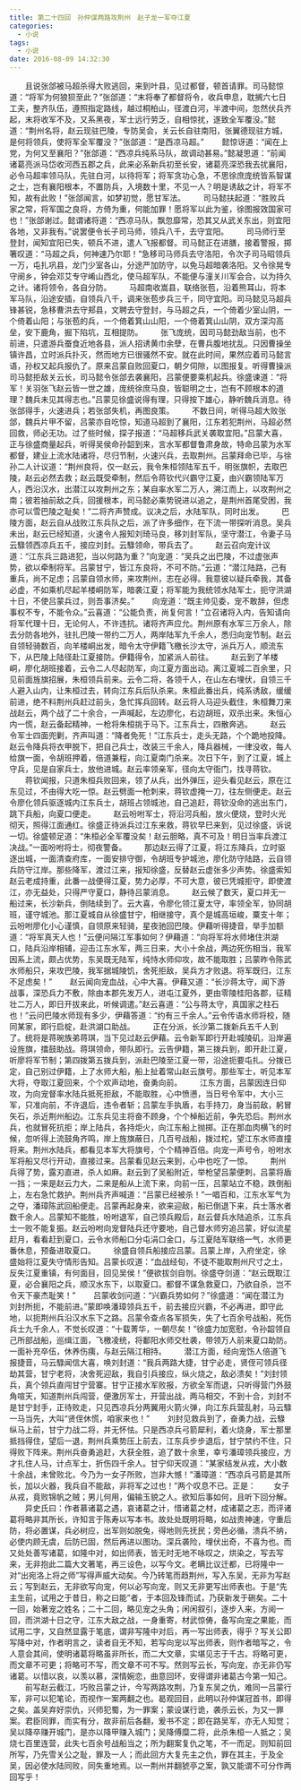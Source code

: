 ```yaml
---
title: 第二十四回　孙仲谋两路攻荆州　赵子龙一军夺江夏
categories:
  - 小说
tags:
  - 小说
date: 2016-08-09 14:32:30
---
```

　　且说张郃被马超杀得大败逃回，来到叶县，见过都督，顿首请罪。司马懿惊道：“将军为何狼狈至此？”张郃道：“末将奉了都督将令，收兵申息，耽搁六七日工夫，整齐队伍，遵照指定路线，越过桐柏山，径渡白河，半渡中间，忽然伏兵齐起，末将收军不及，又系黑夜，军士远行劳乏，自相惊扰，遂致全军覆没。”懿道：“荆州名将，赵云现驻巴陵，专防吴会，关云长自驻南阳，张翼德现驻方城，是何将领兵，使将军全军覆没？”张郃道：“是西凉马超。”<!-- more -->
　　懿惊讶道：“闻在上党，为何又至襄阳？”张郃道：“西凉兵纯系马队，故调动甚易。”懿凝思道：“前闻诸葛亮派马岱收河西五郡之兵，此来必系新兵初至长安，诸葛亮深恐我去扰襄阳，必令马超率领马队，先驻白河，以待将军；将军贪功心急，不思徐庶庞统皆系智谋之士，岂有襄阳根本，不置防兵，入境数十里，不见一人？明是诱敌之计，将军不知，故有此败！”张郃闻言，如梦初觉，愿甘军法。
　　司马懿扶起道：“胜败兵家之常，将军国之良将，方倚为重，何能加罪！愿将军以此为鉴，徐图报效国家可也！”张郃谢过。懿谓诸将道：“西凉马队，飘忽靡常，恐其又从武关东出，则宜阳各地，又非我有。”说罢便令长子司马师，领兵八千，去守宜阳。
　　司马师行至登封，闻知宜阳已失，顿兵不进，遣人飞报都督。司马懿正在进膳，接着警报，掷箸叹道：“马超之兵，何神速乃尔耶！”急移司马师兵去守洛阳，令次子司马昭领兵一万，屯扎巩县，龙门少室各山，分途严加防守，以免马超暗袭洛阳。又令徐晃专守阌乡，钟会邓艾专守崤山西北，使马超军队，不能便与潼关川军会合，以为持久之计。诸将领令，各自分防。
　　马超南收嵩县，联络张苞，沿着熊耳山，将本军马队，沿途安插，自领兵八千，调来张苞步兵三千，同守宜阳。司马懿见马超兵锋甚锐，急移曹洪去守郏县，文聘去守登封，与马超之兵，一个倚着少室山阴，一个倚着山阳；与张苞的兵，一个倚着箕山山阳，一个倚着箕山山阴，双方深沟高垒，安下鹿角，掘下陷坑，互相提防。
　　张飞庞统，因司马懿劲敌当前，也不前进，只遣游兵蚕食近地各县，派人招诱黄巾余孽，在曹兵腹地扰乱。只因曹操坐镇许昌，立时派兵扑灭，然而地方已很骚然不安。就在此时间，果然应着司马懿言语，孙权又起兵报仇了。原来吕蒙自败回夏口，朝夕伺隙，以图报复。听得曹操派司马懿拒敌关云长，司马懿令张郃去袭襄阳，吕蒙便要乘机起兵。徐盛谏道：“将军！关羽张飞赵云皆一世之雄，庞统徐庶马良，皆聪明之士，岂有不顾根本的道理？魏兵未见其得志也。”吕蒙见徐盛说得有理，只得按下雄心，静听魏兵消息。待张郃得手，火速进兵；若张郃失机，再图良策。
　　不数日间，听得马超大败张郃，魏兵片甲不留，吕蒙亦自吃惊，知道马超到了襄阳，江东若犯荆州，马超必然回救，师必无功。过了些时候，探子报道：“马超移兵武关袭取宜阳。”吕蒙大喜，正与徐盛商量起兵，听得吴侯命孙韶到来，言水军都督鲁肃身故，特命吕蒙为水军都督，建业上流水陆诸将，尽归节制，火速兴兵，去取荆州。吕蒙拜命已毕，与徐孙二人计议道：“荆州良将，仅一赵云，我令朱桓领陆军五千，明张旗帜，去取巴陵，赵云必然去救；赵云既受牵制，然后令蒋钦代兴霸守江夏，由兴霸领陆军万人，西沿汉水，出潜江以攻荆州之东；某自率水军二万人，溯江而上，以攻荆州之南；彼若抽前敌之兵，回援根本，司马懿必乘势锐进以追之，是荆州首尾受困，我亦可以雪巴陵之耻矣！”二将齐声赞成。议决之后，水陆军队，同时出发。
　　巴陵方面，赵云自从战败江东兵队之后，派了许多细作，在下流一带探听消息。吴兵未出，赵云已经知道，火速令人报知刘琦马良，移刘封军队，坚守潜江，令妻子马云騄领西凉兵五千，接应刘封。云騄领命，带兵去了。
　　赵云召向宠计议道：“江东兵三路进犯，当以何路为重？”向宠道：“吴兵之出巴陵，不过虚张声势，欲以牵制将军。吕蒙甘宁，皆江东良将，不可不防。”云道：“潜江陆路，己有重兵，尚不足虑；吕蒙自领水师，来攻荆州，志在必得。我意彼以疑兵牵我，其备必虚，不如乘机尽起羊楼峒防军，暗袭江夏；将军能为我统领水陆军士，扼守洪湖十日，不使吕蒙兵过，则吾事济矣。”
　　向宠道：“既主帅见委，宠不敢辞，但虑事权不专，不能令众。”云喜道：“公能负责，尚复何言！”立召诸将入内，告知请向将军代理十日，无论何人，不许违抗。诸将齐声应允。荆州原有水军三万余人，除去分防各地外，驻扎巴陵一带约二万人，两岸陆军九千余人，悉归向宠节制。赵云自领轻骑数百，向羊楼峒出发，暗令太守伊籍飞檄长沙太守，派兵万人，顺流东下，从巴陵上陆径赴江夏接防。伊籍得令，加紧派人前往。
　　赵云到了羊楼峒，廖化胡班接着，云令二人尽起防军，向江夏方面出动。离江夏城二百余里，只见前面旌旗招展，朱桓领兵前来。云令二将，各领千人，在山左右埋伏，自领三千人避入山内，让朱桓过去，转向江东兵后队杀来。朱桓此番出兵，纯系诱敌，缓缓前进，绝不料荆州兵赶过前头，急忙挥兵回转。赵云将人马迎头截住，朱桓舞刀来战赵云，两个战了二十余合，一声喊起，左边廖化，右边胡班，双杀出来。朱恒心内一慌，赵云备起精神，一枪将朱桓挑于马下。江东兵士，四散奔逃。
　　赵云令军士四面兜剿，齐声叫道：“降者免死！”江东兵士，走头无路，个个跪地投降。赵云令降兵将衣甲脱下，把自己兵士，改装三千余人，降兵器械，一律没收，每人给旗一面，令胡班押着，倍道兼程，向江夏南门杀来。次日下午，到了江夏，城上守兵，见是自家兵士，放他进城。赵云率领亲军，径向太守衙门，找寻蒋钦。
　　蒋钦闻报，只道朱桓兵败回来，领了从兵，出外弹压，迎头看见赵云，原在江东见过，不由得大吃一惊。赵云劈面一枪刺来，蒋钦虚掩一刀，往左侧便走。赵云令廖化领兵驱逐城内江东兵士，胡班占领城池，自己追赶，蒋钦没命的逃出东门，跳下兵船，向夏口便走。
　　赵云吩咐军士，将沿河兵船，放火便烧，登时火光彻天，照得江面通红。徐盛正待派兵过江东来救，蒋钦早巳来到，见过徐盛，诉说一切。徐盛顿足道：“朱桓必全军覆没矣！赵云胆略，真不可及！明日当率兵渡江决战。”一面吩咐将士，彻夜警备。
　　那边赵云得了江夏，将江东降兵，立时驱逐出城，一面清查府库，一面安排守御，令胡班专护城池，廖化防守陆路，云自领兵防守江岸。那些降军，渡过江来，报知徐盛，反替赵云虚张多少声势。徐盛索知赵云老成持重，此番一战便得江夏，势力必厚，不可大意，彼已凭城拒守，即使渡江，亦无益处，只得严守夏口，静待吕蒙消息。
　　赵云候了数天，夏口并无一船过来，长沙新兵，倒陆续到了。云大喜，令廖化领江夏太守，率领全军，协同胡班，谨守城池。那江夏城自从徐盛甘宁，相继接守，真个是城高垣峻，粟支十年；云吩咐廖化小心谨慎，自领原来轻骑，星夜驰回巴陵。伊藉听得捷音，举手加额道：“将军真天人也！”云便问隔江军事如何？伊藉道：“向将军将水师堵住洪湖口，陆兵沿岸相辅，迎击江东水军，两三日来，大小十余战，两边死伤相当，我军因系上流，颇占优势，东吴既无陆军，纯恃水师仰攻，故不能取胜；吕蒙昨令陈武水师船只，来攻巴陵，我军据城陵饥，舍死拒敌，吴兵方才败退。将军既归，江东不足虑矣！”
　　赵云闻向宠血战，心中大喜。伊藉又道：“长沙蒋太守，闻下游战事，深恐兵力不敷，除由本郡先发万人，进屯江夏外，更由零陵桂阳各郡，征精壮二万人，即日开拔来此，听候调遣。”赵云喜道：“公与蒋太守，真国家之柱石也！”云问巴陵水师现有多少，伊藉答道：“约有三千余人。”云令传语水师将校，随同某家，即行启椗，赴洪湖口助战。
　　正在分派，长沙第二拨新兵五千人到了。统将是蒋琬族弟蒋琪，当下见过赵云伊藉。云令新军即行开赴城陵矶，沿岸遍设旌旗，擂鼓助战。蒋琪领命，带队即行。云告伊籍，第三拨兵到，即开赴江夏，听廖将军节制；第四拨第五拨兵到，派赴巴陵至江夏一带，沿途扼要屯扎。分拨已定，自己别过伊籍，上了水师大船，船上扯着常山赵云旗号。那些军士，听见本军大将，夺取江夏回来，个个欢声动地，奋勇向前。
　　江东方面，吕蒙因连日仰攻，为向宠督率水陆兵抵死拒敌，不能取胜，心中愤懑，当日号令军中，大小三军，只准向前，不许退后，违令者斩；吕蒙左手执盾，右手持刀，身当前敌，躬冒矢石，杀近荆州船边。江东兵见主将奋不顾身，个个棹船近前，争先恐后。荆州水兵，也就冒死抗拒；岸上陆兵，各持炬火，向江东船上抛掷。正在那血肉横飞的时候，忽听得上流鼓角齐鸣，岸上旌旗蔽日，几百号战船，拨过柁，望江东水师直撞将来。荆州水陆兵，都看见本军大将旗号，个个精神百倍。向宠一声号令，吩咐水军将船又尽行开动，直接过来。吕蒙看见赵云来到，心中也吃了一惊。
　　荆州兵得了势，露刃直进，杀人如麻。赵云到了吴船附近，举枪望吕蒙便刺，吕蒙将盾一挡；一来是赵云力大，二来是船从上流下来，向前一压，吕蒙站立不稳，跌倒船上，左右急忙救护。荆州兵齐声喊道：“吕蒙已经被杀！”一唱百和，江东水军气为之夺，潘璋陈武回船便走。吕蒙再起身来，欲来迎敌，船已倒退下来，兵士落水者数千余人。吕蒙知不能胜，吩咐退军，自己领兵殿后，赵云督兵水陆追杀，江东兵士一败不能复振。赵云吩咐向宠督陆兵还守要地，自己督水师穷追吕蒙，好似流星赶月，看看赶到夏口，云令水师船口分屯涓口金口，与江夏陆军联络一气，水师更番休息，预备进取夏口。
　　徐盛自领兵船接应吕蒙。吕蒙上岸，入府坐定，徐盛始将江夏失守情形告知。吕蒙长叹道：“血战经旬，不徒不能取荆州尺寸之土，反失江夏重镇，有何面目，回见吴侯！”便欲拔剑自刎。徐盛夺剑道：“赵云既取江夏，必合襄阳之兵，顺汉水东下，以取夏口。都督不谋急救夏口，乃欲自杀，岂不令天下豪杰耻笑！”
　　吕蒙收剑问道：“兴霸兵势如何？”徐盛道：“闻在潜江为刘封所扼，不能前进。”蒙即唤潘璋领兵五千，前去接应兴霸，不必再进，即守此地，以扼荆州兵沿汉水东下之路。吕蒙令查点各军损失，失了七百余号战船，死伤兵士九千余人，不觉长叹道：“十载菁华，一朝尽矣！”徐盛力加宽慰，令孙韶领自己所部战船，巡缉江面，飞檄凌统，将鄱阳水师交杜袭，带领万人前来夏口助防。一面补充卒伍，休养伤痍，与赵云隔江相持。
　　潜江方面，经向宠饬人倍道飞报捷音，马云騄闻信大喜，唤刘封道：“我兵两路大捷，甘宁必走，贤侄可领兵径劫其营，甘宁老将，决舍死迎敌，我自引兵接应，纵火烧之，敌必溃矣！”刘封领兵，真个领兵直闯甘宁营寨。甘宁正接水军败报，方欲全军而退，只听得营门外鼓角喧天，知道荆州兵闯营，便激厉军士，开营出战，两马相交，不到十合，刘封不是甘宁封手，正待败走，只见西凉兵分两翼用火箭火弹，向江东兵营乱射，马云騄一马当先，大叫“贤侄休慌，咱家来也！”
　　刘封见救兵到了，奋勇力战，云騄纵马上前，甘宁力战二将，并无怀怯。只是西凉兵弓箭犀利，着火烧身，军士那里抵挡得住，望后一退，荆州兵乘势压上前去，江东兵步步退后，甘宁禁约不住，只得败下阵来。荆州兵奋勇追赶，大获全胜，追了数十余里，幸亏潘璋领兵接应，方才扎住人马，计点军士，折伤四千余人。甘宁仰天叹道：“某家结发从戎，大小数十余战，未曾败北，今乃为一女子所败，岂非大憾！”潘璋道：“西凉兵弓箭是其所长，加以火器，我兵自不能敌，非将军之过也！”两个叹息不已。正是：
　　女子从戎，竟败锦帆之贼；男儿何用，偏输玉貌之人。欲知后事如何，且听下回分解。
　　异史氏曰：作者慕诸葛之遇，哀诸葛之计，惜诸葛之材，成诸葛之志，而评诸葛将略非其所长，许知言于陈寿以写本书。故处处既明将略，如战贵神速，守重后防，将必置谋，兵必树应，出军则如脱兔，得地则先抚民；旁邑必循，溃兵不纳，必使内顾无虞，后防已固，然后再进以图功。深兵袭险，埋伏出奇，不喜为也。而又处处善写诸葛，如隆中对，如出师表，皆无时无地不咏叹之，烘染之，写去写来，无非抱此二篇大文著笔，再三设色，以写今文。老瞒比议迁都，已将隆中一对“出宛洛上将之师”写得声威大动矣。今乃转笔而趋荆州，写入东吴，无非为写赵云；写到赵云，无非欲写向宠，何以必写向宠，则又无非更写出师表也。于是“先主生前，试用之于昔日，称之曰能”者，于本回及锋而试，乃获新发于硎矣。二十一回，始著宠之姓名；二十二回，略见宠之头角；闲闲叙引，逐步入来，方阅一回，而洪湖十日之守，江东大敌之战，一身重寄，材武惊俦，备写向宠之果能，而试用二字，又自然显露于笔底，谓非写隆中对后，再一写出师表，得乎？写关公即写降中对，作者明言之，读者自无不知，若写向宠以写出师表，则作者暗写之，令人意会其间，使明诸葛将略虽非所长，而二大文章，实堪见志于千古。将略可更，而文章不可更；将略可不写，而文章不可不写。然则写云长，写向宠，亦无非仍写诸葛。以惜以哀，以羡以慕，深情婉恋，曲意回环，安得谓非诸葛古今第一知己。
　　前写赵云截江，巧败吕蒙之计，今写两路攻荆，乃复东吴之仇，难同一吕蒙行军，非可以犯笔论，而视作一案两翻之也。曷观回目，此明以孙仲谋冠首书，即得之矣。盖吴弃好崇仇，兴师犯蜀，为一罪案；蒙设谋行诡，袭杀云长，为又一罪案。君臣同罪，而实有分，故非前后各翻，爰书不定；即在路吴军，亦无人知觉；吴以降卒赚开城门，是亦以降甲赚入城门；吴降傅糜二将，此杀朱桓一人抵之；吴烧七百里连营，此失七百余号战船当之；所为翻案复仇之笔，不一而足。则知前回所写，乃先雪关公之耻，罪及一人；而此回方大复先主之仇，罪在其主，于及全吴，因必使水陆同败，同失重地焉。以一荆州并翻猇亭之案，孰又能谓不可分作两回写乎！
